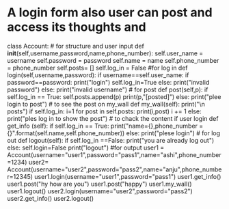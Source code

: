 # A login form also user can post  and access its thoughts and 
class Account:
    # for structure and user input
    def __init__(self,username,password,name,phone_number):
        self.user_name = username
        self.password = password
        self.name = name
        self.phone_number = phone_number
        self.posts= []
        self.log_in = False
    #for log in
    def login(self,username,password):
        if username==self.user_name:
            if password==password:
                print("login")
                self.log_in=True
            else:
                print("invalid password")
        else:
            print("invalid username")
    # for post
    def post(self,p):
        if self.log_in == True:
          self.posts.append(p)
          print(p,"[posted]")
        else:
            print("plee login to post")
    # to see the post on my_wall
    def my_wall(self):
        print("\n posts")
        if self.log_in:
            i=1
            for post in self.posts:
              print(i,post)
              i += 1
        else:
            print("ples log in to show the post")
    # to chack the content if user login
    def get_info (self):
        if self.log_in == True:
            print("name={},phone_number ={}".format(self.name,self.phone_number))
        else:
            print("plese login")
    # for log out
    def logout(self):
        if self.log_in ==False:
            print("you are already log out")
        else:
            self.login=False
            print("logout")
#for output
user1 = Account(username="user1",password="pass1",name="ashi",phone_number=1234)
user2= Account(username="user2",password="pass2",name="anju",phone_number=12345)
user1.login(username="user1",password="pass1")
user1.get_info()
user1.post("hy how are you")
user1.post("happy")
user1.my_wall()
user1.logout()
user2.login(username="user2",password="pass2")
user2.get_info()
user2.logout()


